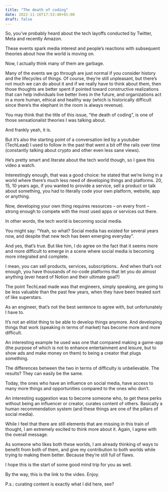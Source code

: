 ```yaml
---
title: "The death of coding"
date: 2022-11-16T17:53:40+01:00
draft: false
---
```


So, you’ve probably heard about the tech layoffs conducted by Twitter, Meta and recently Amazon.

These events spark media interest and people’s reactions with subsequent theories about how the world is moving on.

Now, I actually think many of them are garbage.

Many of the events we go through are just normal if you consider history and the lifecycles of things. Of course, they’re still unpleasant, but there’s not much we can do about it and if we really have to think about them, then those thoughts are better spent if pointed toward constructive realizations that can help individuals live better lives in the future, and organizations act in a more human, ethical and healthy way (which is historically difficult since there’s the elephant in the room is always revenue).

You may think that the title of this issue, “the death of coding”, is one of those sensationalist theories I was talking about.

And frankly yeah, it is.

But it’s also the starting point of a conversation led by a youtuber (TechLead) I used to follow in the past that went a bit off the rails over time (constantly talking about crypto and other even less sane views).

He’s pretty smart and literate about the tech world though, so I gave this video a watch.

Interestingly enough, that was a good choice: he stated that we’re living in a world where there’s much less need of developing things and platforms. 20, 15, 10 years ago, if you wanted to provide a service, sell a product or talk about something, you had to literally code your own platform, website, app or anything.

Now, developing your own thing requires resources – on every front – strong enough to compete with the most used apps or services out there.

In other words, the tech world is becoming social media.

You might say: “Yeah, so what? Social media has existed for several years now, and despite that new tech has been emerging everyday”.

And yes, that’s true. But like him, I do agree on the fact that it seems more and more difficult to emerge in a scene where social media is becoming more integrated and complete.

I mean, you can sell products, services, subscriptions.. And when that’s not enough, you have thousands of no-code platforms that let you do almost anything (ever heard of Notion and their ultimate goal?)

The point TechLead made was that engineers, simply speaking, are going to be less valuable than the past few years, when they have been treated sort of like superstars.

As an engineer, that’s not the best sentence to agree with, but unfortunately I have to.

It’s not an elitist thing to be able to develop things anymore. And developing things that work (speaking in terms of market) has become more and more difficult.

An interesting example he used was one that compared making a game-app (the purpose of which is not to enhance entertainment and leisure, but to show ads and make money on them) to being a creator that plugs something.

The differences between the two in terms of difficulty is unbelievable. The results? They can easily be the same.

Today, the ones who have an influence on social media, have access to many more things and opportunities compared to the ones who don’t.

An interesting suggestion was to become someone who, to get these perks without being an influencer or creator, curates content of others. Basically a human recommendation system (and these things are one of the pillars of social media).

While I feel that there are still elements that are missing in this train of thought, I am extremely excited to think more about it. Again, I agree with the overall message.

As someone who likes both these worlds, I am already thinking of ways to benefit from both of them, and give my contribution to both worlds while trying to making them better. Because they’re still full of flaws.

I hope this is the start of some good mind trip for you as well.

By the way, this is the link to the video. Enjoy.

P.s.: curating content is exactly what I did here, see?